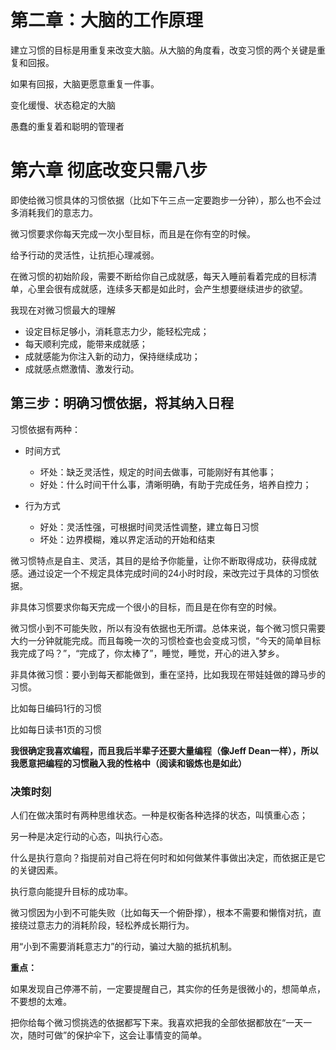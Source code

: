 # 第二章：大脑的工作原理

建立习惯的目标是用重复来改变大脑。从大脑的角度看，改变习惯的两个关键是重复和回报。

如果有回报，大脑更愿意重复一件事。



变化缓慢、状态稳定的大脑



愚蠢的重复着和聪明的管理者



# 第六章 彻底改变只需八步

即使给微习惯具体的习惯依据（比如下午三点一定要跑步一分钟），那么也不会过多消耗我们的意志力。



微习惯要求你每天完成一次小型目标，而且是在你有空的时候。

给予行动的灵活性，让抗拒心理减弱。

在微习惯的初始阶段，需要不断给你自己成就感，每天入睡前看着完成的目标清单，心里会很有成就感，连续多天都是如此时，会产生想要继续进步的欲望。



我现在对微习惯最大的理解

- 设定目标足够小，消耗意志力少，能轻松完成；
- 每天顺利完成，能带来成就感；
- 成就感能为你注入新的动力，保持继续成功；
- 成就感点燃激情、激发行动。



## 第三步：明确习惯依据，将其纳入日程

习惯依据有两种：

- 时间方式
  - 坏处：缺乏灵活性，规定的时间去做事，可能刚好有其他事；
  - 好处：什么时间干什么事，清晰明确，有助于完成任务，培养自控力；

- 行为方式
  - 好处：灵活性强，可根据时间灵活性调整，建立每日习惯
  - 坏处：边界模糊，难以界定活动的开始和结束

微习惯特点是自主、灵活，其目的是给予你能量，让你不断取得成功，获得成就感。通过设定一个不规定具体完成时间的24小时时段，来改完过于具体的习惯依据。



非具体习惯要求你每天完成一个很小的目标，而且是在你有空的时候。

微习惯小到不可能失败，所以有没有依据也无所谓。总体来说，每个微习惯只需要大约一分钟就能完成。而且每晚一次的习惯检查也会变成习惯，“今天的简单目标我完成了吗？”，“完成了，你太棒了”，睡觉，睡觉，开心的进入梦乡。



非具体微习惯：要小到每天都能做到，重在坚持，比如我现在带娃娃做的蹲马步的习惯。

比如每日编码1行的习惯

比如每日读书1页的习惯



**我很确定我喜欢编程，而且我后半辈子还要大量编程（像Jeff Dean一样），所以我愿意把编程的习惯融入我的性格中（阅读和锻炼也是如此）**



### 决策时刻

人们在做决策时有两种思维状态。一种是权衡各种选择的状态，叫慎重心态；

另一种是决定行动的心态，叫执行心态。

什么是执行意向？指提前对自己将在何时和如何做某件事做出决定，而依据正是它的关键因素。

执行意向能提升目标的成功率。



微习惯因为小到不可能失败（比如每天一个俯卧撑），根本不需要和懒惰对抗，直接绕过意志力的消耗阶段，轻松养成长期行为。

用“小到不需要消耗意志力”的行动，骗过大脑的抵抗机制。



**重点：**

如果发现自己停滞不前，一定要提醒自己，其实你的任务是很微小的，想简单点，不要想的太难。

把你给每个微习惯挑选的依据都写下来。我喜欢把我的全部依据都放在“一天一次，随时可做”的保护伞下，这会让事情变的简单。
